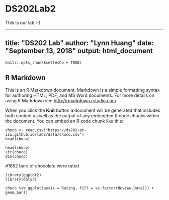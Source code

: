 # DS202Lab2
This is our lab :-)


---
title: "DS202 Lab"
author: "Lynn Huang"
date: "September 13, 2018"
output: html_document
---

```{r setup, include=FALSE}
knitr::opts_chunk$set(echo = TRUE)
```

## R Markdown

This is an R Markdown document. Markdown is a simple formatting syntax for authoring HTML, PDF, and MS Word documents. For more details on using R Markdown see <http://rmarkdown.rstudio.com>.

When you click the **Knit** button a document will be generated that includes both content as well as the output of any embedded R code chunks within the document. You can embed an R code chunk like this:

```{r cars}
choco <- read.csv("https://ds202-at-isu.github.io/labs/data/choco.csv")
head(choco)
```

```{r}
head(choco)
str(choco)
dim(choco)
```
#1852 bars of chocolate were rated


```{r}
library(ggplot2)
library(dplyr)

choco %>% ggplot(aes(x = Rating, fill = as.factor(Review.Date))) + geom_bar()
```
